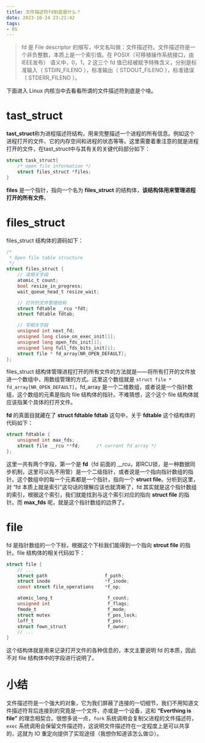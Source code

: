 ```yaml
---
title: 文件描述符fd到底是什么？
date: 2023-10-24 23:21:42
tags:
- OS
---
```


> fd 是 File descriptor 的缩写，中文名叫做：文件描述符。文件描述符是一个非负整数，本质上是一个索引值。在 POSIX（可移植操作系统接口，由IEEE发布） 语义中，0，1，2 这三个 fd 值已经被赋予特殊含义，分别是标准输入（ STDIN_FILENO ），标准输出（ STDOUT_FILENO ），标准错误（ STDERR_FILENO ）。

下面进入 Linux 内核当中去看看所谓的文件描述符到底是个啥。

# tast_struct

**tast_struct**称为进程描述符结构，用来完整描述一个进程的所有信息。例如这个进程打开的文件、它的内存空间和进程的状态等等。这里需要着重注意的就是进程打开的文件，在tast_struct中与其有关的关键代码部分如下：

```c
struct task_struct{
    /* open file information */
    struct files_struct *files;
}
```

**files** 是一个指针，指向一个名为 **files_struct** 的结构体，**该结构体用来管理进程打开的所有文件**。

# files_struct

files_struct 结构体的源码如下：

```c
/*
 * Open file table structure
 */
struct files_struct {
    // 读相关字段
    atomic_t count;
    bool resize_in_progress;
    wait_queue_head_t resize_wait;

    // 打开的文件管理结构
    struct fdtable __rcu *fdt;
    struct fdtable fdtab;

    // 写相关字段
    unsigned int next_fd;
    unsigned long close_on_exec_init[1];
    unsigned long open_fds_init[1];
    unsigned long full_fds_bits_init[1];
    struct file * fd_array[NR_OPEN_DEFAULT];
};
```

files_struct 结构体管理进程打开的所有文件的方法就是——将所有打开的文件放进一个数组中，用数组管理的方式。这里这个数组就是 `struct file * fd_array[NR_OPEN_DEFAULT]`，fd_array 是一个二维数组，或者说是一个指针数组，这个数组的元素是指向 file 结构体的指针。不难猜想，这个这个 file 结构体就应该指某个具体的打开文件。

**fd** 的真面目就藏在了 **struct fdtable fdtab** 这句中，关于 **fdtable** 这个结构体的代码如下：

```c
struct fdtable {
    unsigned int max_fds;
    struct file __rcu **fd;      /* current fd array */
};
```

这里一共有两个字段，第一个是 **fd**（fd 前面的 __rcu，即RCU锁，是一种数据同步机制，这里可以先不用管）是一个二级指针，或者说是一个指向指针数组的指针。这个数组中的每一个元素都是一个指针，指向一个 **struct file**。分析到这里，对 “fd 本质上就是索引”这句话的理解应该也就清晰了，fd 其实就是这个指针数组的索引，根据这个索引，我们就能找到与这个索引对应的指向 **struct file** 的指针。而 **max_fds** 呢，就是这个指针数组的边界了。

# file

fd 是指针数组的一个下标，根据这个下标我们能得到一个指向 **strcut file** 的指针。file 结构体的相关代码如下：

```c
struct file {
    // ...
    struct path                     f_path;
    struct inode                    *f_inode;
    const struct file_operations    *f_op;

    atomic_long_t                    f_count;
    unsigned int                     f_flags;
    fmode_t                          f_mode;
    struct mutex                     f_pos_lock;
    loff_t                           f_pos;
    struct fown_struct               f_owner;
    // ...
}
```

这个结构体就是用来记录打开文件的各种信息的，本文主要说明 fd 的本质，因此不对 file 结构体中的字段进行说明了。

# 小结

文件描述符是一个强大的对象，它为我们屏蔽了连接的一切细节，我们不用知道文件描述符背后连接到的究竟是一个文件，亦或是一个设备，这和 **“Everthing is file”** 的理念相契合。很想多说一点，`fork` 系统调用会复制父进程的文件描述符，`exec` 系统调用会保留文件描述符，这说明文件描述符在一定程度上是可以共享的，这就为 IO 重定向提供了实现途径（我想你知道该怎么做😉）。
